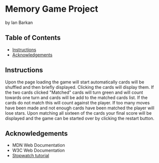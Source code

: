 # Memory Game Project

 by Ian Barkan

## Table of Contents

* [Instructions](#Instructions)
* [Acknowledgements](#Acknowledgements)

## Instructions

Upon the page loading the game will start automatically cards will be shuffled and then briefly displayed. Clicking the cards will display them. If the two cards clicked "Matched" cards will turn green and will count towards one turn and cards will be add to the matched cards list. If the cards do not match this will count against the player. If too many moves have been made and not enough cards have been matched the player will lose stars. Upon matching all sixteen of the cards your final score will be displayed and the game can be started over by clicking the restart button. 

## Acknowledgements

* MDN Web Documentation
* W3C Web Documentation
* [Stopwatch tutorial](https://www.ostraining.com/blog/coding/stopwatch/)